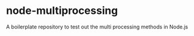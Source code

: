 # node-multiprocessing
A boilerplate repository to test out the multi processing methods in Node.js
